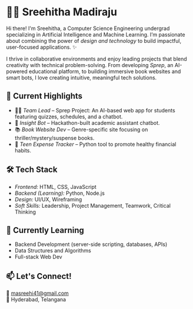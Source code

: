 # 👩‍💻 Sreehitha Madiraju

Hi there! I'm Sreehitha, a Computer Science Engineering undergrad specializing in Artificial Intelligence and Machine Learning. I’m passionate about combining the power of *design and technology* to build impactful, user-focused applications. ✨

I thrive in collaborative environments and enjoy leading projects that blend creativity with technical problem-solving. From developing *Sprep*, an AI-powered educational platform, to building immersive book websites and smart bots, I love creating intuitive, meaningful tech solutions.

## 🚀 Current Highlights

- 👩‍🏫 *Team Lead* – Sprep Project: An AI-based web app for students featuring quizzes, schedules, and a chatbot.
- 🤖 *Insight Bot* – Hackathon-built academic assistant chatbot.
- 📚 *Book Website Dev* – Genre-specific site focusing on thriller/mystery/suspense books.
- 💸 *Teen Expense Tracker* – Python tool to promote healthy financial habits.

## 🛠 Tech Stack

- *Frontend:* HTML, CSS, JavaScript  
- *Backend (Learning):* Python, Node.js  
- *Design:* UI/UX, Wireframing  
- *Soft Skills:* Leadership, Project Management, Teamwork, Critical Thinking  

## 🌱 Currently Learning

- Backend Development (server-side scripting, databases, APIs)
- Data Structures and Algorithms
- Full-stack Web Dev

## 📫 Let's Connect!
📧 masreehi41@gmail.com  
📍 Hyderabad, Telangana

